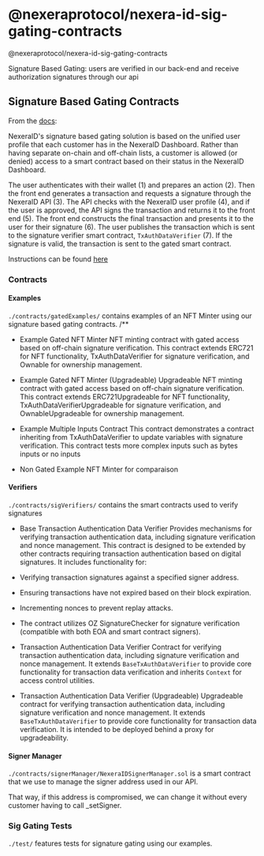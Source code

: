 # @nexeraprotocol/nexera-id-sig-gating-contracts

@nexeraprotocol/nexera-id-sig-gating-contracts

Signature Based Gating: users are verified in our back-end and receive authorization signatures through our api

## Signature Based Gating Contracts

From the [docs](https://docs.nexera.id/smartcontractgating/):

NexeraID's signature based gating solution is based on the unified user profile that each customer has in the NexeraID Dashboard. Rather than having separate on-chain and off-chain lists, a customer is allowed (or denied) access to a smart contract based on their status in the NexeraID Dashboard.

The user authenticates with their wallet (1) and prepares an action (2). Then the front end generates a transaction and requests a signature through the NexeraID API (3). The API checks with the NexeraID user profile (4), and if the user is approved, the API signs the transaction and returns it to the front end (5). The front end constructs the final transaction and presents it to the user for their signature (6). The user publishes the transaction which is sent to the signature verifier smart contract, `TxAuthDataVerifier` (7). If the signature is valid, the transaction is sent to the gated smart contract.

Instructions can be found [here](https://docs.nexera.id/developing/gating/smartcontract)

### Contracts

#### Examples

`./contracts/gatedExamples/` contains examples of an NFT Minter using our signature based gating contracts.
/**

- Example Gated NFT Minter
NFT minting contract with gated access based on off-chain signature verification.
This contract extends ERC721 for NFT functionality, TxAuthDataVerifier for signature verification, and Ownable for ownership management.

- Example Gated NFT Minter (Upgradeable)
Upgradeable NFT minting contract with gated access based on off-chain signature verification.
This contract extends ERC721Upgradeable for NFT functionality, TxAuthDataVerifierUpgradeable for signature verification, and OwnableUpgradeable for ownership management.

- Example Multiple Inputs Contract
This contract demonstrates a contract inheriting from TxAuthDataVerifier to update variables with signature verification.
This contract tests more complex inputs such as bytes inputs or no inputs

- Non Gated Example  NFT Minter for comparaison

#### Verifiers

`./contracts/sigVerifiers/` contains the smart contracts used to verify signatures

- Base Transaction Authentication Data Verifier
Provides mechanisms for verifying transaction authentication data, including signature verification and nonce management.
This contract is designed to be extended by other contracts requiring transaction authentication based on digital signatures.
It includes functionality for:
- Verifying transaction signatures against a specified signer address.
- Ensuring transactions have not expired based on their block expiration.
- Incrementing nonces to prevent replay attacks.
- The contract utilizes OZ SignatureChecker for signature verification (compatible with both EOA and smart contract signers).

- Transaction Authentication Data Verifier
Contract for verifying transaction authentication data, including signature verification and nonce management.
It extends `BaseTxAuthDataVerifier` to provide core functionality for transaction data verification and inherits `Context` for access control utilities.

- Transaction Authentication Data Verifier (Upgradeable)
Upgradeable contract for verifying transaction authentication data, including signature verification and nonce management.
It extends `BaseTxAuthDataVerifier` to provide core functionality for transaction data verification.
It is intended to be deployed behind a proxy for upgradeability.

#### Signer Manager

`./contracts/signerManager/NexeraIDSignerManager.sol` is a smart contract that we use to manage the signer address used in our API.

That way, if this address is compromised, we can change it without every customer having to call _setSigner.

### Sig Gating Tests

`./test/` features tests for signature gating using our examples.
